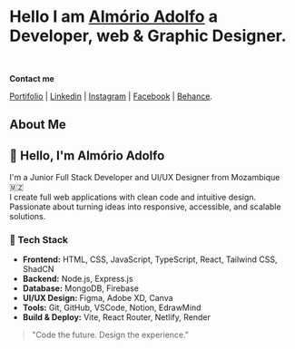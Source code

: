# Hello I am [Almório Adolfo](https://almorio.github.io/my-portifolio/) a Developer, web & Graphic Designer.

<br>

**Contact me**

[Portifolio](https://almorio.github.io/my-portifolio/) | [Linkedin](https://www.linkedin.com/in/almorio-adolfo/) | [Instagram](https://www.instagram.com/almorioadolfo/) | [Facebook](https://web.facebook.com/profile.php?id=100091277516658) | [Behance](https://www.behance.net/almorioadolfo01).

## About Me

## 👋 Hello, I'm Almório Adolfo

I'm a Junior Full Stack Developer and UI/UX Designer from Mozambique 🇲🇿  
I create full web applications with clean code and intuitive design.  
Passionate about turning ideas into responsive, accessible, and scalable solutions.

### 🚀 Tech Stack

- **Frontend:** HTML, CSS, JavaScript, TypeScript, React, Tailwind CSS, ShadCN
- **Backend:** Node.js, Express.js
- **Database:** MongoDB, Firebase
- **UI/UX Design:** Figma, Adobe XD, Canva
- **Tools:** Git, GitHub, VSCode, Notion, EdrawMind
- **Build & Deploy:** Vite, React Router, Netlify, Render

> "Code the future. Design the experience."




